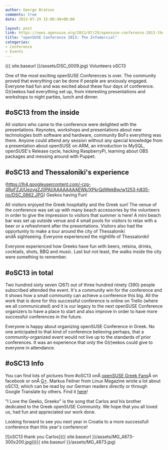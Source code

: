 ```yaml
---
author: George Bratsos
comments: true
date: 2013-07-29 15:00:49+00:00

layout: post
link: https://news.opensuse.org/2013/07/29/opensuse-conference-2013-the-infomercial/
title: "openSUSE Conference 2013: The Infomercial"
categories:
- Conference
- Events
---
```

({{ site.baseurl }}/assets/DSC_0009.jpg) Volunteers oSC13

One of the most exciting openSUSE Conferences is over. The community proved that everything can be done if people are anxiously engaged. Everyone had fun and was excited about these four days of conference. G(r)eekos had everything set up, from interesting presentations and workshops to night parties, lunch and dinner.


## #oSC13 from the inside


All visitors who came to the conference were delighted with the presentations. Keynotes, workshops and presentations about new technologies both software and hardware, community BoFs everything was there. Anyone could attend any session without any special knowledge from a presentation about openSUSE on ARM, an introduction to MySQL, openSUSE's Release cycle, hacking RaspberryPi, learning about OBS packages and messing around with Puppet.

<!-- more -->



## #oSC13 and Thessaloniki's experience


(https://lh4.googleusercontent.com/-rzg-4RoFZJI/UezvgZJ0PAI/AAAAAAAAEWk/XPkrQdWekBw/w1253-h835-no/DSC_0662.JPG) Geekos having Fun!

All visitors enjoyed the Greek hospitality and the Greek sun! The venue of the conference was set up with many beach accessories by the volunteers in order to give the impression to visitors that summer is here! A mini beach bar was set up outside venue and 4 small pools for visitors to relax with a beer or a refreshment after the presentations. Visitors also had the opportunity to make a tour around the city of Thessaloniki andÂ sightseeing. Everyone experienced the nightlife of Thessaloniki!

Everyone experienced how Greeks have fun with beers, retsina, drinks, cocktails, shots, BBQ and music. Last but not least, the walks inside the city were something to remember.


## #oSC13 in total


Two hundred sixty seven (267) out of three hundred ninety (390) people subscribed attended the event. It's a community win for the conference and it shows how a small community can achieve a conference this big. All the work that is done for this successful conference is online on Trello (where we all communicated) and it is our legacy to the next openSUSE Conference organizers to have a place to start and also improve in order to have more successful conferences in the future.

Everyone is happy about organizing openSUSE Conference in Greek. No one anticipated to that kind of conference believing perhaps, that a community-organized event would not live up to the standards of prior conferences. It was an experience that only the G(r)eekos could give to everyone in attendance.


## #oSC13 Info


You can find lots of pictures from #oSC13 onÂ [openSUSE Greek Fans](https://www.facebook.com/groups/opensuse.gr/photos/)Â on facebook or onÂ [G+](https://plus.google.com/u/0/b/113385548251515365143/photos/113385548251515365143/albums). Markus Feilner from Linux Magazine wrote a lot about oSC13, which can be read by our German readers directly or through Google Translate by others. Find it [here](http://www.linux-magazin.de/plus/2013/10/Open-Suse-Conference-2013)!

"I Love the Geeko, Greeko" is the song that Carlos and his brother dedicated to the Greek openSUSE Community. We hope that you all loved us, had fun and appreciated our work done.

Looking forward to see you next year in Croatia to a more successfull conference than this year's conference!

[![oSC13 thank you Carlos]({{ site.baseurl }}/assets/MG_4873-300x200.jpg)]({{ site.baseurl }}/assets/MG_4873.jpg)

		
